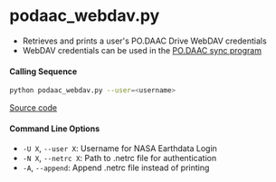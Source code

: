 podaac_webdav.py
====================

- Retrieves and prints a user's PO.DAAC Drive WebDAV credentials
- WebDAV credentials can be used in the [PO.DAAC sync program](https://github.com/tsutterley/read-GRACE-harmonics/blob/main/scripts/podaac_grace_sync.py)

#### Calling Sequence
```bash
python podaac_webdav.py --user=<username>
```
[Source code](https://github.com/tsutterley/read-GRACE-harmonics/blob/main/scripts/podaac_webdav.py)

#### Command Line Options
- `-U X`, `--user X`: Username for NASA Earthdata Login
- `-N X`, `--netrc X`: Path to .netrc file for authentication
- `-A`, `--append`: Append .netrc file instead of printing